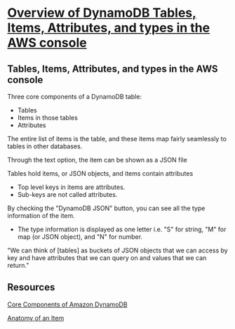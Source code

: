 # [Overview of DynamoDB Tables, Items, Attributes, and types in the AWS console](https://egghead.io/lessons/aws-overview-of-dynamodb-tables-items-attributes-and-types-in-the-aws-console?pl=intro-to-dynamodb-f35a)

## Tables, Items, Attributes, and types in the AWS console
Three core components of a DynamoDB table:
- Tables
- Items in those tables
- Attributes

The entire list of items is the table, and these items map fairly seamlessly to tables in other databases.

Through the text option, the item can be shown as a JSON file

Tables hold items, or JSON objects, and items contain attributes
- Top level keys in items are attributes.
- Sub-keys are not called attributes.

By checking the "DynamoDB JSON" button, you can see all the type information of the item.
- The type information is displayed as one letter i.e. "S" for string, "M" for map (or JSON object), and "N" for number.

"We can think of [tables] as buckets of JSON objects that we can access by key and have attributes that we can query on and values that we can return."

## Resources
[Core Components of Amazon DynamoDB](https://docs.aws.amazon.com/amazondynamodb/latest/developerguide/HowItWorks.CoreComponents.html)

[Anatomy of an Item](https://www.dynamodbguide.com/anatomy-of-an-item/)
